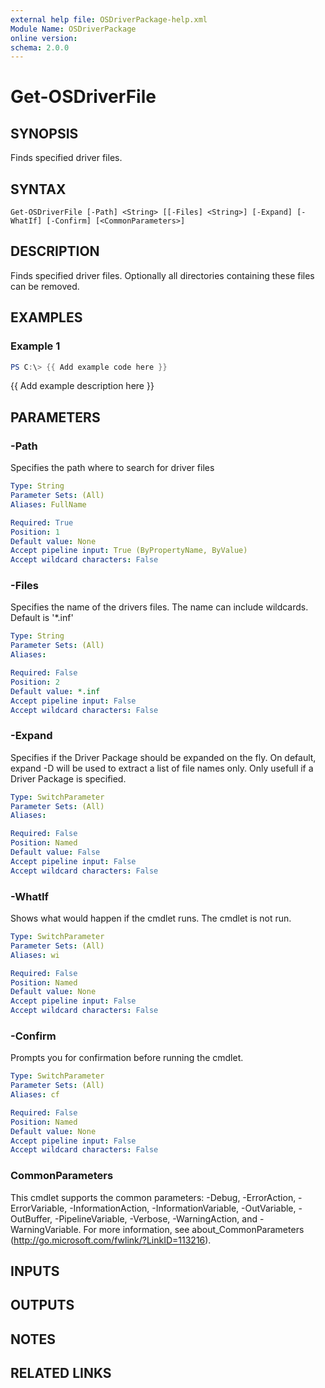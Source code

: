 ```yaml
---
external help file: OSDriverPackage-help.xml
Module Name: OSDriverPackage
online version:
schema: 2.0.0
---
```


# Get-OSDriverFile

## SYNOPSIS
Finds specified driver files.

## SYNTAX

```
Get-OSDriverFile [-Path] <String> [[-Files] <String>] [-Expand] [-WhatIf] [-Confirm] [<CommonParameters>]
```

## DESCRIPTION
Finds specified driver files.
Optionally all directories containing these files can be removed.

## EXAMPLES

### Example 1
```powershell
PS C:\> {{ Add example code here }}
```

{{ Add example description here }}

## PARAMETERS

### -Path
Specifies the path where to search for driver files

```yaml
Type: String
Parameter Sets: (All)
Aliases: FullName

Required: True
Position: 1
Default value: None
Accept pipeline input: True (ByPropertyName, ByValue)
Accept wildcard characters: False
```

### -Files
Specifies the name of the drivers files.
The name can include wildcards.
Default is '*.inf'

```yaml
Type: String
Parameter Sets: (All)
Aliases:

Required: False
Position: 2
Default value: *.inf
Accept pipeline input: False
Accept wildcard characters: False
```

### -Expand
Specifies if the Driver Package should be expanded on the fly.
On default, expand -D will be used to extract a list of file names only.
Only usefull if a Driver Package is specified.

```yaml
Type: SwitchParameter
Parameter Sets: (All)
Aliases:

Required: False
Position: Named
Default value: False
Accept pipeline input: False
Accept wildcard characters: False
```

### -WhatIf
Shows what would happen if the cmdlet runs.
The cmdlet is not run.

```yaml
Type: SwitchParameter
Parameter Sets: (All)
Aliases: wi

Required: False
Position: Named
Default value: None
Accept pipeline input: False
Accept wildcard characters: False
```

### -Confirm
Prompts you for confirmation before running the cmdlet.

```yaml
Type: SwitchParameter
Parameter Sets: (All)
Aliases: cf

Required: False
Position: Named
Default value: None
Accept pipeline input: False
Accept wildcard characters: False
```

### CommonParameters
This cmdlet supports the common parameters: -Debug, -ErrorAction, -ErrorVariable, -InformationAction, -InformationVariable, -OutVariable, -OutBuffer, -PipelineVariable, -Verbose, -WarningAction, and -WarningVariable.
For more information, see about_CommonParameters (http://go.microsoft.com/fwlink/?LinkID=113216).

## INPUTS

## OUTPUTS

## NOTES

## RELATED LINKS
